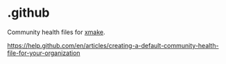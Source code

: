 # .github

Community health files for [xmake](https://github.com/xmake-io).

https://help.github.com/en/articles/creating-a-default-community-health-file-for-your-organization

